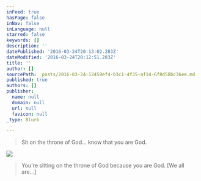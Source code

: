```yaml
---
inFeed: true
hasPage: false
inNav: false
inLanguage: null
starred: false
keywords: []
description: ''
datePublished: '2016-03-24T20:13:02.283Z'
dateModified: '2016-03-24T20:12:51.283Z'
title: ''
author: []
sourcePath: _posts/2016-03-24-12459ef4-b3c1-4f35-af14-6f8d58bc36ee.md
published: true
authors: []
publisher:
  name: null
  domain: null
  url: null
  favicon: null
_type: Blurb

---
```

> Sit on the throne of God... know that you are God.

![](https://the-grid-user-content.s3-us-west-2.amazonaws.com/d3062c73-9bd3-423d-b6a2-7e55221657b7.jpg)

> You're sitting on the throne of God because you are God. \[We all are...\]